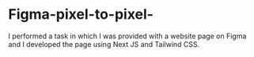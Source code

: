 # Figma-pixel-to-pixel-
I performed a task in which I was provided with a website page on Figma and I developed the page using Next JS and Tailwind CSS. 
